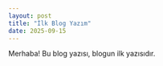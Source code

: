 ```yaml
---
layout: post
title: "İlk Blog Yazım"
date: 2025-09-15
---
```


Merhaba! Bu blog yazısı, blogun ilk yazısıdır.
